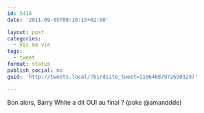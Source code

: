 ```yaml
---
id: 5416
date: '2011-09-05T09:10:15+02:00'

layout: post
categories:
  - Vis ma vie
tags:
  - tweet
format: status
publish_social: no
guid: 'http://tweets.local/?birdsite_tweet=110640879726903297'

---
```


Bon alors, Barry White a dit OUI au final ? (poke @amanddde)